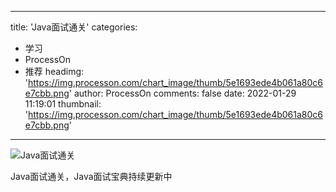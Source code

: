 
---
title: 'Java面试通关'
categories: 
 - 学习
 - ProcessOn
 - 推荐
headimg: 'https://img.processon.com/chart_image/thumb/5e1693ede4b061a80c6e7cbb.png'
author: ProcessOn
comments: false
date: 2022-01-29 11:19:01
thumbnail: 'https://img.processon.com/chart_image/thumb/5e1693ede4b061a80c6e7cbb.png'
---

<div>   
<img class="thumb" alt="Java面试通关" src="https://img.processon.com/chart_image/thumb/5e1693ede4b061a80c6e7cbb.png" referrerpolicy="no-referrer">
<p>Java面试通关，Java面试宝典持续更新中</p>  
</div>
            